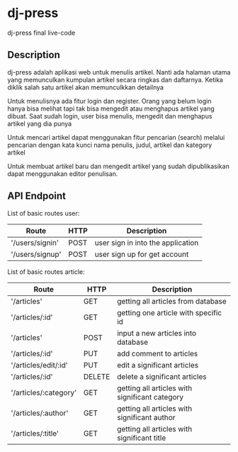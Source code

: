 # dj-press
dj-press final live-code

## Description
dj-press adalah aplikasi web untuk menulis artikel. Nanti ada halaman utama yang memunculkan kumpulan artikel secara ringkas dan daftarnya. Ketika diklik salah satu artikel akan memunculkkan detailnya

Untuk menulisnya ada fitur login dan register. Orang yang belum login hanya bisa melihat tapi tak bisa mengedit atau menghapus artikel yang dibuat. Saat sudah login, user bisa menulis, mengedit dan menghapus artikel yang dia punya

Untuk mencari artikel dapat menggunakan fitur pencarian (search) melalui pencarian dengan kata kunci nama penulis, judul, artikel dan kategory artikel

Untuk membuat artikel baru dan mengedit artikel yang sudah dipublikasikan dapat menggunakan editor penulisan. 


## API Endpoint

List of basic routes user:

|Route | HTTP | Description|
|------|------|------------|
|'/users/signin'| POST | user sign in into the application |
|'/users/signup'| POST | user sign up for get account |

List of basic routes article:

|Route | HTTP | Description|
|------|------|------------|
|'/articles'| GET | getting all articles from database |
|'/articles/:id'| GET | getting one article with specific id|
|'/articles'| POST | input a new articles into database |
|'/articles/:id'| PUT | add comment to articles |
|'/articles/edit/:id'| PUT | edit a significant articles |
|'/articles/:id'| DELETE | delete a significant articles |
|'/articles/:category'| GET | getting all articles with significant category|
|'/articles/:author'| GET | getting all articles with significant author|
|'/articles/:title'| GET | getting all articles with significant title|




